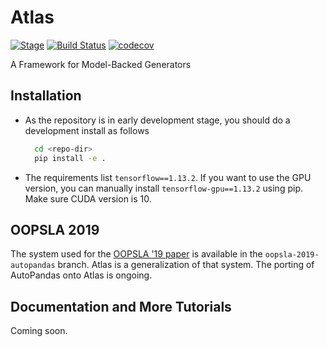 # Atlas

[![Stage](https://img.shields.io/badge/Stage-Alpha-red)]()
[![Build Status](https://travis-ci.org/rbavishi/atlas.svg?branch=master)](https://travis-ci.org/rbavishi/atlas)
[![codecov](https://codecov.io/gh/rbavishi/atlas/branch/master/graph/badge.svg)](https://codecov.io/gh/rbavishi/atlas)

A Framework for Model-Backed Generators

## Installation

* As the repository is in early development stage, you should do a development install as follows

    ```bash
      cd <repo-dir>
      pip install -e .
    ```
  
* The requirements list `tensorflow==1.13.2`. If you want to use the GPU version, 
you can manually install `tensorflow-gpu==1.13.2` using pip. Make sure CUDA version is 10.

## OOPSLA 2019

The system used for the [OOPSLA '19 paper](https://2019.splashcon.org/details/splash-2019-oopsla/51/AutoPandas-Neural-Backed-Generators-for-Program-Synthesis) 
is available in the `oopsla-2019-autopandas` branch.
Atlas is a generalization of that system. The porting of AutoPandas onto Atlas is ongoing.

## Documentation and More Tutorials

Coming soon.